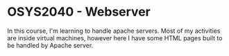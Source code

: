 # OSYS2040 - Webserver

In this course, I'm learning to handle apache servers. 
Most of my activities are inside virtual machines, however here I have some HTML pages built to be handled by Apache server.


